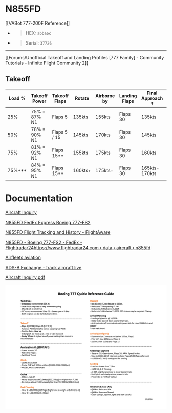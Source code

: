 # N855FD

[[VABot 777-200F Reference]]

- > HEX: `abba6c`
- > Serial: `37726`

---

[[Forums/Unofficial Takeoff and Landing Profiles [777 Family] - Community Tutorials - Infinite Flight Community 2]]

## Takeoff

| **Load %** | **Takeoff Power** | **Takeoff Flaps** | **Rotate** | **Airborne by** | **Landing Flaps** | **Final Approach ‡** | **Flare** |
| ---------- | ----------------- | ----------------- | ---------- | --------------- | ----------------- | -------------------- | --------- |
| 25%        | 75% = 87% N1      | Flaps 5           | 135kts     | 155kts          | Flaps 30          | 135kts               | 130kts    |
| 50%        | 78% = 90% N1      | Flaps 5 / 15      | 145kts     | 170kts          | Flaps 30          | 145kts               | 140kts    |
| 75%        | 81% = 92% N1      | Flaps 15**        | 155kts     | 175kts          | Flaps 30          | 160kts               | 155kts    |
| 75%***     | 84% = 95% N1      | Flaps 15**        | 160kts+    | 175kts+         | Flaps 30          | 165kts-170kts        | 160kts+   |

# Documentation

[Aircraft Inquiry](https://registry.faa.gov/AircraftInquiry/Search/NNumberResult?nNumberTxt=855FD)

[N855FD FedEx Express Boeing 777-FS2](https://www.planespotters.net/airframe/boeing-777f-n855fd-federal-express-fedex/34j9d0)

[N855FD Flight Tracking and History - FlightAware](https://flightaware.com/live/flight/N855FD)

[N855FD - Boeing 777-FS2 - FedEx - Flightradar24https://www.flightradar24.com › data › aircraft › n855fd](https://www.google.com/url?sa=t&rct=j&q=&esrc=s&source=web&cd=&ved=2ahUKEwikloPDk_n7AhVlLH0KHQh9CDcQFnoECAwQAQ&url=https%3A%2F%2Fwww.flightradar24.com%2Fdata%2Faircraft%2Fn855fd&usg=AOvVaw1wS1LPC5kOfGCCtGDEzwhm)

[Airfleets aviation](https://www.airfleets.net/ficheapp/plane-b777-37726.htm)

[ADS-B Exchange - track aircraft live](https://globe.adsbexchange.com/?icao=abba6c)

[Aircraft Inquiry.pdf](N855FD.assets/Aircraft%20Inquiry.pdf)

![IMG_1556.png](N855FD.assets/IMG_1556.png)

